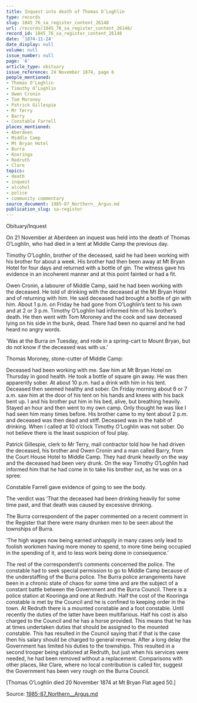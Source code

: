 ```yaml
---
title: Inquest into death of Thomas O’Loghlin
type: records
slug: 1845_76_sa_register_content_26148
url: /records/1845_76_sa_register_content_26148/
record_id: 1845_76_sa_register_content_26148
date: '1874-11-24'
date_display: null
volume: null
issue_number: null
page: '6'
article_type: obituary
issue_reference: 24 November 1874, page 6
people_mentioned:
- Thomas O’Loghlin
- Timothy O’Loghlin
- Owen Cronin
- Tom Moroney
- Patrick Gillespie
- Mr Terry
- Barry
- Constable Farrell
places_mentioned:
- Aberdeen
- Middle Camp
- Mt Bryan Hotel
- Burra
- Kooringa
- Redruth
- Clare
topics:
- death
- inquest
- alcohol
- police
- community commentary
source_document: 1985-87_Northern__Argus.md
publication_slug: sa-register
---
```


Obituary/Inquest

On 21 November at Aberdeen an inquest was held into the death of Thomas O’Loghlin, who had died in a tent at Middle Camp the previous day.

Timothy O’Loghlin, brother of the deceased, said he had been working with his brother for about a week.  His brother had then been away at Mt Bryan Hotel for four days and returned with a bottle of gin.  The witness gave his evidence in an incoherent manner and at this point fainted or had a fit.

Owen Cronin, a labourer of Middle Camp, said he had been working with the deceased.  He told of drinking with the deceased at the Mt Bryan Hotel and of returning with him.  He said deceased had brought a bottle of gin with him.  About 1 p.m. on Friday he had gone from O’Loghlin’s tent to his own and at 2 or 3 p.m. Timothy O’Loghlin had informed him of his brother’s death.  He then went with Tom Moroney and the cook and saw deceased lying on his side in the bunk, dead.  There had been no quarrel and he had heard no angry words.

‘Was at the Burra on Tuesday, and rode in a spring-cart to Mount Bryan, but do not know if the deceased was with us.’

Thomas Moroney, stone-cutter of Middle Camp:

Deceased had been working with me.  Saw him at Mt Bryan Hotel on Thursday in good health.  He took a bottle of square gin away.  He was then apparently sober.  At about 10 p.m. had a drink with him in his tent.  Deceased then seemed healthy and sober.  On Friday morning about 6 or 7 a.m. saw him at the door of his tent on his hands and knees with his back bent up.  I and his brother put him in his bed, alive, but breathing heavily.  Stayed an hour and then went to my own camp.  Only thought he was like I had seen him many times before.  His brother came to my tent about 2 p.m. and deceased was then dead and stiff.  Deceased was in the habit of drinking.  When I called at 10 o’clock Timothy O’Loghlin was not sober.  Do not believe there is the least suspicion of foul play.

Patrick Gillespie, clerk to Mr Terry, mail contractor told how he had driven the deceased, his brother and Owen Cronin and a man called Barry, from the Court House Hotel to Middle Camp.  They had drunk heavily on the way and the deceased had been very drunk.  On the way Timothy O’Loghlin had informed him that he had come in to take his brother out, as he was on a spree.

Constable Farrell gave evidence of going to see the body.

The verdict was ‘That the deceased had been drinking heavily for some time past, and that death was caused by excessive drinking.

The Burra correspondent of the paper commented on a recent comment in the Register that there were many drunken men to be seen about the townships of Burra.

‘The high wages now being earned unhappily in many cases only lead to foolish workmen having more money to spend, to more time being occupied in the spending of it, and to less work being done in consequence.’

The rest of the correspondent’s comments concerned the police.  The constable had to seek special permission to go to Middle Camp because of the understaffing of the Burra police.  The Burra police arrangements have been in a chronic state of chaos for some time and are the subject of a constant battle between the Government and the Burra Council.  There is a police station at Kooringa and one at Redruth.  Half the cost of the Kooringa constable is met by the Council and he is confined to keeping order in the town.  At Redruth there is a mounted constable and a foot constable.  Until recently the duties of the latter have been multifarious.  Half his cost is also charged to the Council and he has a horse provided.  This means that he has at times undertaken duties that should be assigned to the mounted constable.  This has resulted in the Council saying that if that is the case then his salary should be charged to general revenue.  After a long delay the Government has limited his duties to the townships.  This resulted in a second trooper being stationed at Redruth, but just when his services were needed, he had been removed without a replacement.  Comparisons with other places, like Clare, where no local contribution is called for, suggest the Government has been very rough on the Burra Council.

[Thomas O’Loghlin died 20 November 1874 at Mt Bryan Flat aged 50.]

Source: [1985-87_Northern__Argus.md](/downloads/markdown/1985-87_Northern__Argus.md)
